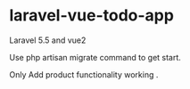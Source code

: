 # laravel-vue-todo-app
Laravel 5.5 and vue2

Use php artisan migrate command to get start.

Only Add product functionality working .